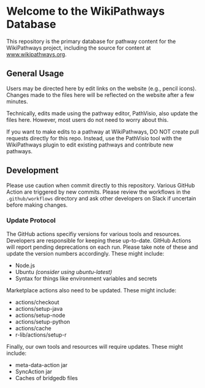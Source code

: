 # Welcome to the WikiPathways Database
This repository is the primary database for pathway content for the WikiPathways project, including the source for content at www.wikipathways.org.

## General Usage
Users may be directed here by edit links on the website (e.g., pencil icons). Changes made to the files here will be reflected on the website after a few minutes.

Technically, edits made using the pathway editor, PathVisio, also update the files here. However, most users do not need to worry about this.

If you want to make edits to a pathway at WikiPathways, DO NOT create pull requests directly for this repo. Instead, use the PathVisio tool with the WikiPathways plugin to edit existing pathways and contribute new pathways.

## Development
Please use caution when commit directly to this repository. Various GitHub Action are triggered by new commits. Please review the workflows in the `.github/workflows` directory and ask other developers on Slack if uncertain before making changes.

### Update Protocol
The GitHub actions specifiy versions for various tools and resources. Developers are responsible for keeping these up-to-date. GitHub Actions will report pending deprecations on each run. Please take note of these and update the version numbers accordingly. These might include:
 * Node.js
 * Ubuntu _(consider using ubuntu-latest)_
 * Syntax for things like environment variables and secrets

 Marketplace actions also need to be updated. These might include:
 * actions/checkout
 * actions/setup-java
 * actions/setup-node
 * actions/setup-python
 * actions/cache
 * r-lib/actions/setup-r

 Finally, our own tools and resources will require updates. These might include:
 * meta-data-action jar
 * SyncAction jar
 * Caches of bridgedb files
